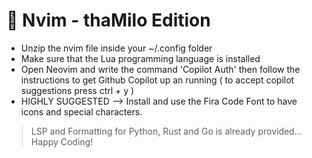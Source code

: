 # 🦖 Nvim - thaMilo Edition

- Unzip the nvim file inside your ~/.config folder
- Make sure that the Lua programming language is installed 
- Open Neovim and write the command 'Copilot Auth' then follow the instructions to get Github Copilot up an running ( to accept copilot suggestions press ctrl + y )
- HIGHLY SUGGESTED --> Install and use the Fira Code Font to have icons and special characters.

> LSP and Formatting for Python, Rust and Go is already provided... Happy Coding!  

